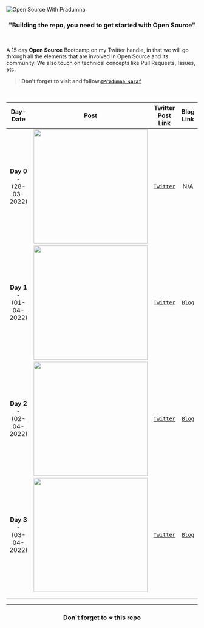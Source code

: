 ![Open Source With Pradumna](https://user-images.githubusercontent.com/51878265/160343560-2ae1addf-c4d0-444b-ab0d-b3d033265055.png)

<h3 align="center"></b>"Building the repo, you need to get started with Open Source"</b></h3>

<br/>

A 15 day  **Open Source** Bootcamp on my Twitter handle, in that we will go through all the elements that are involved in Open Source and its community. We also touch on technical concepts like Pull Requests, Issues, etc.

> **Don't forget to visit and follow [`@Pradumna_saraf`](https://twitter.com/pradumna_saraf)**

<br/>
 
|    **Day-Date**    |   **Post**  |   **Twitter Post Link**  |  **Blog Link** |      
|:------------------:|-------------|:------------------------:|:--------------:|
|**Day 0** - (28-03-2022)|<img src="https://user-images.githubusercontent.com/51878265/160536236-b73755ca-40ea-4485-8da8-0d41fa2767c0.png" height="300">| [`Twitter`](https://twitter.com/pradumna_saraf/status/1508363401214717953?s=20&t=tYPqxBXFznQVemAXnb19kA) | N/A |
|**Day 1** - (01-04-2022)|<img src="https://user-images.githubusercontent.com/51878265/161235225-98817584-51f5-4471-808b-bc08bb0a1020.png" height="300">| [`Twitter`](https://twitter.com/pradumna_saraf/status/1509792494300823552?s=20&t=tYPqxBXFznQVemAXnb19kA) | [`Blog`](https://blog.pradumnasaraf.co/what-is-open-source) |
|**Day 2** - (02-04-2022)|<img src="https://user-images.githubusercontent.com/51878265/161374406-afdf8dd5-6154-4e1a-875c-0d184db33761.png" height="300">| [`Twitter`](https://twitter.com/pradumna_saraf/status/1510161541827821569?s=20&t=tYPqxBXFznQVemAXnb19kA) | [`Blog`](https://blog.pradumnasaraf.co/what-is-a-version-control-system-vcs) |
|**Day 3** - (03-04-2022)|<img src="https://pbs.twimg.com/media/FPZegPNacAEnW5y?format=png&name=medium" height="300">| [`Twitter`](https://twitter.com/pradumna_saraf/status/1510513494629941248) | [`Blog`](https://blog.pradumnasaraf.co/what-is-a-code-hosting-platform) |
| | | | |
| | | | |

---

<h3 align = "center">Don't forget to ⭐ this repo<h3>

